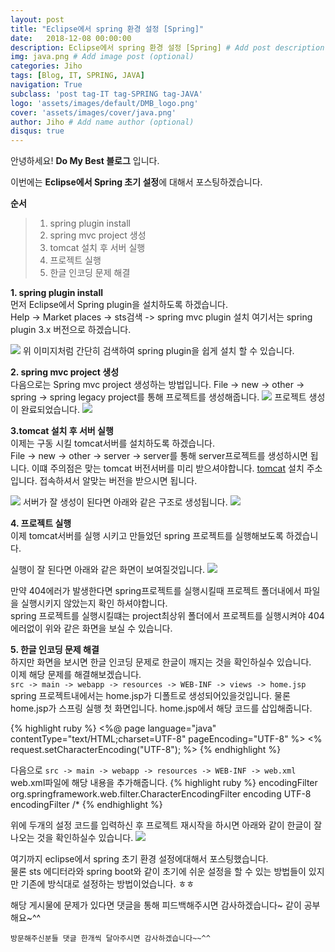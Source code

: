 ```yaml
---
layout: post
title: "Eclipse에서 spring 환경 설정 [Spring]"
date:   2018-12-08 00:00:00
description: Eclipse에서 spring 환경 설정 [Spring] # Add post description (optional)
img: java.png # Add image post (optional)
categories: Jiho
tags: [Blog, IT, SPRING, JAVA]
navigation: True
subclass: 'post tag-IT tag-SPRING tag-JAVA'
logo: 'assets/images/default/DMB_logo.png'
cover: 'assets/images/cover/java.png'
author: Jiho # Add name author (optional)
disqus: true
---
```

안녕하세요! **Do My Best 블로그** 입니다.    

이번에는 **Eclipse에서 Spring 초기 설정**에 대해서 포스팅하겠습니다. 

**순서**
>1. spring plugin install
>2. spring mvc project 생성
>3. tomcat 설치 후 서버 실행
>4. 프로젝트 실행
>5. 한글 인코딩 문제 해결

**1. spring plugin install**  
먼저 Eclipse에서 Spring plugin을 설치하도록 하겠습니다.   
Help -> Market places -> sts검색 -> spring mvc plugin 설치
여기서는 spring plugin 3.x 버전으로 하겠습니다. 

<img src="/assets/images/2018-12-09-eclipse-spring-setup/spring1.png">
위 이미지처럼 간단히 검색하여 spring plugin을 쉽게 설치 할 수 있습니다.

**2. spring mvc project 생성**  
다음으로는 Spring mvc project 생성하는 방법입니다. 
File -> new -> other -> spring -> spring legacy project를 통해 프로젝트를 생성해줍니다. 
<img src="/assets/images/2018-12-09-eclipse-spring-setup/spring2.png">
프로젝트 생성이 완료되었습니다.
<img src="/assets/images/2018-12-09-eclipse-spring-setup/spring5.png">  

**3.tomcat 설치 후 서버 실행**  
이제는 구동 시킬 tomcat서버를 설치하도록 하겠습니다.   
File -> new -> other -> server -> server를 통해 server프로젝트를 생성하시면 됩니다. 
이떄 주의점은 맞는 tomcat 버전서버를 미리 받으셔야합니다.
[tomcat][tomcat] 설치 주소입니다. 접속하셔서 알맞는 버전을 받으시면 됩니다.

<img src="/assets/images/2018-12-09-eclipse-spring-setup/tomcat1.png">
서버가 잘 생성이 된다면 아래와 같은 구조로 생성됩니다.
<img src="/assets/images/2018-12-09-eclipse-spring-setup/tomcat2.png">

**4. 프로젝트 실행**  
이제 tomcat서버를 실행 시키고 만들었던 spring 프로젝트를 실행해보도록 하겠습니다. 

실행이 잘 된다면 아래와 같은 화면이 보여질것입니다.
<img src="/assets/images/2018-12-09-eclipse-spring-setup/spring3.png">

만약 404에러가 발생한다면 spring프로젝트를 실행시킬때 프로젝트 폴더내에서 파일을 실행시키지 않았는지 확인 하셔야합니다.  
spring 프로젝트를 실행시킬떄는 project최상위 폴더에서 프로젝트를 실행시켜야 404 에러없이 위와 같은 화면을 보실 수 있습니다.

**5. 한글 인코딩 문제 해결**   
하지만 화면을 보시면 한글 인코딩 문제로 한글이 깨지는 것을 확인하실수 있습니다.   
이제 해당 문제를 해결해보겠습니다.  
`src -> main -> webapp -> resources -> WEB-INF -> views -> home.jsp`
spring 프로젝트내에서는 home.jsp가 디폴트로 생성되어있을것입니다. 물론 home.jsp가 스프링 실행 첫 화면입니다.
home.jsp에서 해당 코드를 삽입해줍니다.

{% highlight ruby %}
<%@ page language="java" contentType="text/HTML;charset=UTF-8" pageEncoding="UTF-8" %>
<%
request.setCharacterEncoding("UTF-8");
%>
{% endhighlight %}

다음으로
`src -> main -> webapp -> resources -> WEB-INF -> web.xml`
web.xml파일에 해당 내용을 추가해줍니다.
{% highlight ruby %}
	<filter>
                <filter-name>encodingFilter</filter-name>
                <filter-class>
                        org.springframework.web.filter.CharacterEncodingFilter
                </filter-class>
                <init-param>
                        <param-name>encoding</param-name>
                        <param-value>UTF-8</param-value>
                </init-param>
	</filter>
	<filter-mapping>
	        <filter-name>encodingFilter</filter-name>
	        <url-pattern>/*</url-pattern>
	</filter-mapping>
{% endhighlight %}

위에 두개의 설정 코드를 입력하신 후 프로젝트 재시작을 하시면 
아래와 같이 한글이 잘 나오는 것을 확인하실수 있습니다.
<img src="/assets/images/2018-12-09-eclipse-spring-setup/spring4.png">

여기까지 eclipse에서 spring 초기 환경 설정에대해서 포스팅했습니다.   
물론 sts 에디터라와 spring boot와 같이 초기에 쉬운 설정을 할 수 있는 방법들이 있지만 
기존에 방식대로 설정하는 방법이었습니다. ㅎㅎ   
   
해당 게시물에 문제가 있다면 댓글을 통해 피드백해주시면 감사하겠습니다~ 
같이 공부해요~^^

`방문해주신분들 댓글 한개씩 달아주시면 감사하겠습니다~~^^`  

[tomcat]:http://tomcat.apache.org/